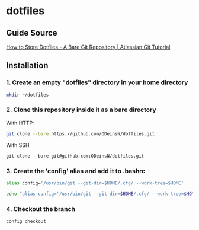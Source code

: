 # dotfiles
## Guide Source
[How to Store Dotfiles - A Bare Git Repository | Atlassian Git Tutorial](https://www.atlassian.com/git/tutorials/dotfiles)

## Installation
### 1. Create an empty "dotfiles" directory in your home directory

```bash
mkdir ~/dotfiles 
```

### 2. Clone this repository inside it as a bare directory
With HTTP:
```bash
git clone --bare https://github.com/ODeinsN/dotfiles.git
```
With SSH
```
git clone --bare git@github.com:ODeinsN/dotfiles.git
```

### 3. Create the 'config' alias and add it to .bashrc
```bash
alias config='/usr/bin/git --git-dir=$HOME/.cfg/ --work-tree=$HOME'
```
```bash
echo "alias config='/usr/bin/git --git-dir=$HOME/.cfg/ --work-tree=$HOME'" >> .bashrc
```

### 4. Checkout the branch
```bash
config checkout
```
